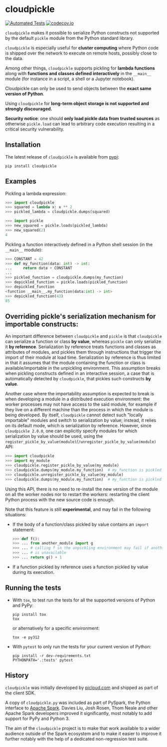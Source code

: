 # cloudpickle

[![Automated Tests](https://github.com/cloudpipe/cloudpickle/workflows/Automated%20Tests/badge.svg?branch=master&event=push)](https://github.com/cloudpipe/cloudpickle/actions)
[![codecov.io](https://codecov.io/github/cloudpipe/cloudpickle/coverage.svg?branch=master)](https://codecov.io/github/cloudpipe/cloudpickle?branch=master)

`cloudpickle` makes it possible to serialize Python constructs not supported
by the default `pickle` module from the Python standard library.

`cloudpickle` is especially useful for **cluster computing** where Python
code is shipped over the network to execute on remote hosts, possibly close
to the data.

Among other things, `cloudpickle` supports pickling for **lambda functions**
along with **functions and classes defined interactively** in the
`__main__` module (for instance in a script, a shell or a Jupyter notebook).

Cloudpickle can only be used to send objects between the **exact same version
of Python**.

Using `cloudpickle` for **long-term object storage is not supported and
strongly discouraged.**

**Security notice**: one should **only load pickle data from trusted sources** as
otherwise `pickle.load` can lead to arbitrary code execution resulting in a critical
security vulnerability.


Installation
------------

The latest release of `cloudpickle` is available from
[pypi](https://pypi.python.org/pypi/cloudpickle):

    pip install cloudpickle


Examples
--------

Pickling a lambda expression:

```python
>>> import cloudpickle
>>> squared = lambda x: x ** 2
>>> pickled_lambda = cloudpickle.dumps(squared)

>>> import pickle
>>> new_squared = pickle.loads(pickled_lambda)
>>> new_squared(2)
4
```

Pickling a function interactively defined in a Python shell session
(in the `__main__` module):

```python
>>> CONSTANT = 42
>>> def my_function(data: int) -> int:
...     return data + CONSTANT
...
>>> pickled_function = cloudpickle.dumps(my_function)
>>> depickled_function = pickle.loads(pickled_function)
>>> depickled_function
<function __main__.my_function(data:int) -> int>
>>> depickled_function(43)
85
```


Overriding pickle's serialization mechanism for importable constructs:
----------------------------------------------------------------------

An important difference between `cloudpickle` and `pickle` is that
`cloudpickle` can serialize a function or class **by value**, whereas `pickle`
can only serialize it **by reference**. Serialization by reference treats
functions and classes as attributes of modules, and pickles them through
instructions that trigger the import of their module at load time.
Serialization by reference is thus limited in that it assumes that the module
containing the function or class is available/importable in the unpickling
environment. This assumption breaks when pickling constructs defined in an
interactive session, a case that is automatically detected by `cloudpickle`,
that pickles such constructs **by value**.

Another case where the importability assumption is expected to break is when
developing a module in a distributed execution environment: the worker
processes may not have access to the said module, for example if they live on a
different machine than the process in which the module is being developed. By
itself, `cloudpickle` cannot detect such "locally importable" modules and
switch to serialization by value; instead, it relies on its default mode, which
is serialization by reference. However, since `cloudpickle 2.0.0`, one can
explicitly specify modules for which serialization by value should be used,
using the
`register_pickle_by_value(module)`/`/unregister_pickle_by_value(module)` API:

```python
>>> import cloudpickle
>>> import my_module
>>> cloudpickle.register_pickle_by_value(my_module)
>>> cloudpickle.dumps(my_module.my_function)  # my_function is pickled by value
>>> cloudpickle.unregister_pickle_by_value(my_module)
>>> cloudpickle.dumps(my_module.my_function)  # my_function is pickled by reference
```

Using this API, there is no need to re-install the new version of the module on
all the worker nodes nor to restart the workers: restarting the client Python
process with the new source code is enough.

Note that this feature is still **experimental**, and may fail in the following
situations:

- If the body of a function/class pickled by value contains an `import` statement:
  ```python
  >>> def f():
  >>> ... from another_module import g
  >>> ... # calling f in the unpickling environment may fail if another_module
  >>> ... # is unavailable
  >>> ... return g() + 1
  ```

- If a function pickled by reference uses a function pickled by value during its execution.


Running the tests
-----------------

- With `tox`, to test run the tests for all the supported versions of
  Python and PyPy:

      pip install tox
      tox

  or alternatively for a specific environment:

      tox -e py312


- With `pytest` to only run the tests for your current version of
  Python:

      pip install -r dev-requirements.txt
      PYTHONPATH='.:tests' pytest

History
-------

`cloudpickle` was initially developed by [picloud.com](http://web.archive.org/web/20140721022102/http://blog.picloud.com/2013/11/17/picloud-has-joined-dropbox/) and shipped as part of
the client SDK.

A copy of `cloudpickle.py` was included as part of PySpark, the Python
interface to [Apache Spark](https://spark.apache.org/). Davies Liu, Josh
Rosen, Thom Neale and other Apache Spark developers improved it significantly,
most notably to add support for PyPy and Python 3.

The aim of the `cloudpickle` project is to make that work available to a wider
audience outside of the Spark ecosystem and to make it easier to improve it
further notably with the help of a dedicated non-regression test suite.
